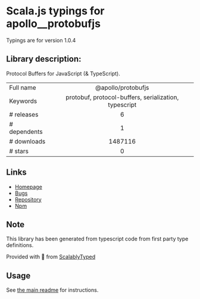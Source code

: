 
# Scala.js typings for apollo__protobufjs

Typings are for version 1.0.4

## Library description:
Protocol Buffers for JavaScript (& TypeScript).

|                    |                 |
| ------------------ | :-------------: |
| Full name          | @apollo/protobufjs |
| Keywords           | protobuf, protocol-buffers, serialization, typescript |
| # releases         | 6 |
| # dependents       | 1 |
| # downloads        | 1487116 |
| # stars            | 0 |

## Links
- [Homepage](https://github.com/apollographql/protobuf.js)
- [Bugs](https://github.com/apollographql/protobuf.js/issues)
- [Repository](https://github.com/apollographql/protobuf.js)
- [Npm](https://www.npmjs.com/package/%40apollo%2Fprotobufjs)
    


## Note
This library has been generated from typescript code from first party type definitions.

Provided with :purple_heart: from [ScalablyTyped](https://github.com/oyvindberg/ScalablyTyped)

## Usage
See [the main readme](../../readme.md) for instructions.


